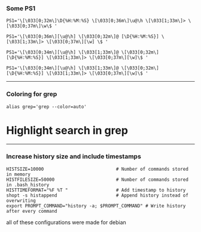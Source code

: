 ### Some PS1 

```
PS1='\[\033[0;32m\]\D{%H:%M:%S} \[\033[0;36m\]\u@\h \[\033[1;33m\]> \[\033[0;37m\]\w\$ '

PS1='\[\033[0;36m\][\u@\h] \[\033[0;32m\]@ [\D{%H:%M:%S}] \[\033[1;33m\]> \[\033[0;37m\][\w] \$ '

PS1='\[\033[0;34m\][\u@\h] \[\033[1;33m\]@ \[\033[0;32m\][\D{%H:%M:%S}] \[\033[1;33m\]> \[\033[0;37m\][\w]\$ '

PS1='\[\033[0;34m\][\u@\h] \[\033[1;33m\]@ \[\033[0;32m\][\D{%H:%M:%S}] \[\033[1;33m\]> \[\033[0;37m\][\w]\$ '
```

---

### Coloring for grep 

```
alias grep='grep --color=auto'
```
# Highlight search in grep


---


### Increase history size and include timestamps

```
HISTSIZE=10000                           # Number of commands stored in memory
HISTFILESIZE=50000                       # Number of commands stored in .bash_history
HISTTIMEFORMAT="%F %T "                  # Add timestamp to history
shopt -s histappend                      # Append history instead of overwriting
export PROMPT_COMMAND="history -a; $PROMPT_COMMAND" # Write history after every command
```


all of these configurations were made for debian
